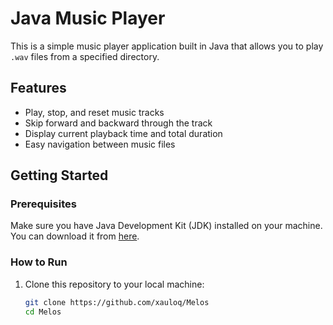 # Java Music Player

This is a simple music player application built in Java that allows you to play `.wav` files from a specified directory. 

## Features
- Play, stop, and reset music tracks
- Skip forward and backward through the track
- Display current playback time and total duration
- Easy navigation between music files

## Getting Started

### Prerequisites
Make sure you have Java Development Kit (JDK) installed on your machine. You can download it from [here](https://www.oracle.com/java/technologies/javase-jdk11-downloads.html).

### How to Run
1. Clone this repository to your local machine:
   ```bash
   git clone https://github.com/xauloq/Melos
   cd Melos
